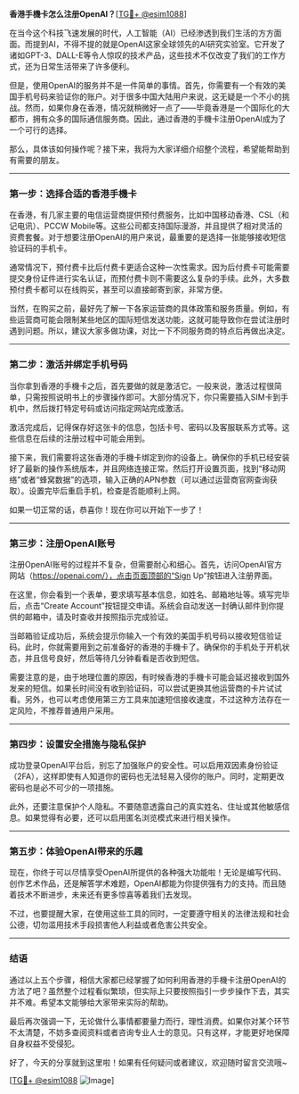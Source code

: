 **香港手機卡怎么注册OpenAI？**[[TG💪+ @esim1088](https://t.me/s/esim1088)]

在当今这个科技飞速发展的时代，人工智能（AI）已经渗透到我们生活的方方面面。而提到AI，不得不提的就是OpenAI这家全球领先的AI研究实验室。它开发了诸如GPT-3、DALL-E等令人惊叹的技术产品，这些技术不仅改变了我们的工作方式，还为日常生活带来了许多便利。

但是，使用OpenAI的服务并不是一件简单的事情。首先，你需要有一个有效的美国手机号码来验证你的账户。对于很多中国大陆用户来说，这无疑是一个不小的挑战。然而，如果你身在香港，情况就稍微好一点了——毕竟香港是一个国际化的大都市，拥有众多的国际通信服务商。因此，通过香港的手機卡注册OpenAI成为了一个可行的选择。

那么，具体该如何操作呢？接下来，我将为大家详细介绍整个流程，希望能帮助到有需要的朋友。

---

### **第一步：选择合适的香港手機卡**

在香港，有几家主要的电信运营商提供预付费服务，比如中国移动香港、CSL（和记电讯）、PCCW Mobile等。这些公司都支持国际漫游，并且提供了相对灵活的资费套餐。对于想要注册OpenAI的用户来说，最重要的是选择一张能够接收短信验证码的手机卡。

通常情况下，预付费卡比后付费卡更适合这种一次性需求。因为后付费卡可能需要提交身份证件进行实名认证，而预付费卡则不需要这么复杂的手续。此外，大多数预付费卡都可以在线购买，甚至可以直接邮寄到家，非常方便。

当然，在购买之前，最好先了解一下各家运营商的具体政策和服务质量。例如，有些运营商可能会限制某些地区的国际短信发送功能，这就可能导致你在尝试注册时遇到问题。所以，建议大家多做功课，对比一下不同服务商的特点后再做出决定。

---

### **第二步：激活并绑定手机号码**

当你拿到香港的手機卡之后，首先要做的就是激活它。一般来说，激活过程很简单，只需按照说明书上的步骤操作即可。大部分情况下，你只需要插入SIM卡到手机中，然后拨打特定号码或访问指定网站完成激活。

激活完成后，记得保存好这张卡的信息，包括卡号、密码以及客服联系方式等。这些信息在后续的注册过程中可能会用到。

接下来，我们需要将这张香港的手機卡绑定到你的设备上。确保你的手机已经安装好了最新的操作系统版本，并且网络连接正常。然后打开设置页面，找到“移动网络”或者“蜂窝数据”的选项，输入正确的APN参数（可以通过运营商官网查询获取）。设置完毕后重启手机，检查是否能顺利上网。

如果一切正常的话，恭喜你！现在你可以开始下一步了！

---

### **第三步：注册OpenAI账号**

注册OpenAI账号的过程并不复杂，但需要耐心和细心。首先，访问OpenAI官方网站（https://openai.com/），点击页面顶部的“Sign Up”按钮进入注册界面。

在这里，你会看到一个表单，要求填写基本信息，如姓名、邮箱地址等。填写完毕后，点击“Create Account”按钮提交申请。系统会自动发送一封确认邮件到你提供的邮箱中，请及时查收并按照指示完成验证。

当邮箱验证成功后，系统会提示你输入一个有效的美国手机号码以接收短信验证码。此时，你就需要用到之前准备好的香港的手機卡了。确保你的手机处于开机状态，并且信号良好，然后等待几分钟看看是否收到短信。

需要注意的是，由于地理位置的原因，有时候香港的手機卡可能会延迟接收到国外发来的短信。如果长时间没有收到验证码，可以尝试更换其他运营商的卡片试试看。另外，也可以考虑使用第三方工具来加速短信接收速度，不过这种方法存在一定风险，不推荐普通用户采用。

---

### **第四步：设置安全措施与隐私保护**

成功登录OpenAI平台后，别忘了加强账户的安全性。可以启用双因素身份验证（2FA），这样即使有人知道你的密码也无法轻易入侵你的账户。同时，定期更改密码也是必不可少的一项措施。

此外，还要注意保护个人隐私。不要随意透露自己的真实姓名、住址或其他敏感信息。如果觉得有必要，还可以启用匿名浏览模式来进行相关操作。

---

### **第五步：体验OpenAI带来的乐趣**

现在，你终于可以尽情享受OpenAI所提供的各种强大功能啦！无论是编写代码、创作艺术作品，还是解答学术难题，OpenAI都能为你提供强有力的支持。而且随着技术不断进步，未来还有更多惊喜等着我们去发现。

不过，也要提醒大家，在使用这些工具的同时，一定要遵守相关的法律法规和社会公德，切勿滥用技术手段损害他人利益或者危害公共安全。

---

### **结语**

通过以上五个步骤，相信大家都已经掌握了如何利用香港的手機卡注册OpenAI的方法了吧？虽然整个过程看似繁琐，但实际上只要按照指引一步步操作下去，其实并不难。希望本文能够给大家带来实际的帮助。

最后再次强调一下，无论做什么事情都要量力而行，理性消费。如果你对某个环节不太清楚，不妨多查阅资料或者咨询专业人士的意见。只有这样，才能更好地保障自身权益不受侵犯。

好了，今天的分享就到这里啦！如果有任何疑问或者建议，欢迎随时留言交流哦~ 

[[TG💪+ @esim1088](https://t.me/s/esim1088) ![Image](https://i.postimg.cc/4NQfJmqS/Snipaste-2025-05-13-00-14-12.png)]